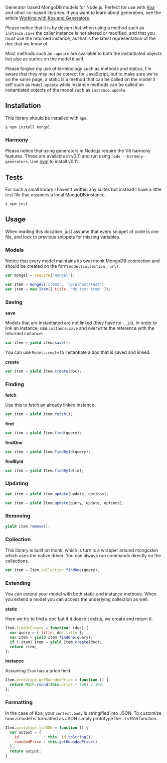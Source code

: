Generator based MongoDB models for Node.js. Perfect for use with
[Koa](http://koajs.com) and other co-based libraries. If you want to learn about
generators, see the article [Working with Koa and Generators](https://medium.com/code-adventures/1776085cb4af).

Please notice that it is by design that when using a method such as
`instance.save` the caller instance is not altered or modified, and that you
must use the returned instance, as that is the latest representation of the
doc that we know of.

Most methods such as `.update` are available to both the instantiated objects
but also as statics on the model it self.

Please forgive my use of terminology such as methods and statics, I'm aware that
they may not be correct for JavaScript, but to make sure we're on the same page,
a static is a method that can be called on the model it self such as
`Model.update` while instance methods can be called on instantiated objects of
the model such as `instance.update`.

## Installation

This library should be installed with `npm`.

```
$ npm install mongel
```

### Harmony

Please notice that using generators in Node.js require the V8 harmony features.
These are available in v0.11 and run using `node --harmony-generators`. Use
[nvm](https://github.com/creationix/nvm) to install v0.11.

## Tests

For such a small library I haven't written any suites but instead I have a
little test file that assumes a local MongoDB instance.

```
$ npm test
```

## Usage

When reading this docation, just assume that every snippet of code is one
file, and look to previous snippets for missing variables.

### Models

Notice that every model maintains its own monk MongoDB connection and should be
created on the form `model(collection, url)`.

```javascript
var mongel = require('mongel');

var Item = mongel('items', 'localhost/test');
var item = new Item({ title: 'My test item' });
```

### Saving

**save**

Models that are instantiated are not linked (they have no `._id`), in order to
link an instance, use `instance.save` and overwrite the reference with the
returned instance.

```javascript
var item = yield item.save();
```

You can use `Model.create` to instantiate a doc that is saved and linked.

**create**

```javascript
var item = yield Item.create(doc);
```

### Finding

**fetch**

Use this to fetch an already linked instance.

```javascript
var item = yield item.fetch();
```

**find**

```javascript
var item = yield Item.find(query);
```

**findOne**

```javascript
var item = yield Item.findById(query);
```

**findById**

```javascript
var item = yield Item.findById(id);
```

### Updating

```javascript
var item = yield item.update(update, options);
```

```javascript
var item = yield Item.update(query, update, options);
```

### Removing

```javascript
yield item.remove();
```

### Collection

This library is built on monk, which is turn is a wrapper around mongoskin which
uses the native driver. You can always run commands directly on the collections.

```javascript
var item = Item.collection.findOne(query);
```

### Extending

You can extend your model with both static and instance methods. When you extend
a model you can access the underlying collection as well.

**static**

Here we try to find a doc but if it doesn't exists, we create and return
it.

```javascript
Item.findOrCreate = function* (doc) {
  var query = { title: doc.title };
  var item = yield Item.findOne(query);
  if (!item) item = yield Item.create(doc);
  return item;
};
```

**instance**

Assuming `Item` has a price field.

```javascript
Item.prototype.getRoundedPrice = function () {
  return Math.round(this.price * 100) / 100;
};
```

### Formatting

In the case of Koa, your `context.body` is stringified into JSON. To customize how a model is formatted as JSON simply prototype the `.toJSON` function.

```javascript
Item.prototype.toJSON = function () {
  var output = {
    id           : this._id.toString(),
    roundedPrice : this.getRoundedPrice()
  };
  return output;
}
```
